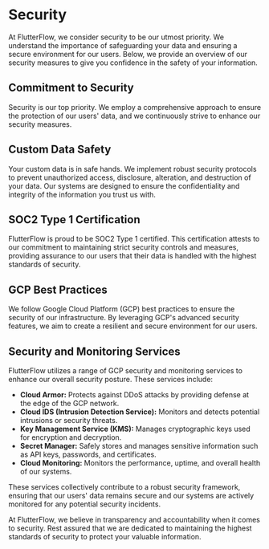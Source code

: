 # Security

At FlutterFlow, we consider security to be our utmost priority. We understand the importance of safeguarding your data and ensuring a secure environment for our users. Below, we provide an overview of our security measures to give you confidence in the safety of your information.

## Commitment to Security

Security is our top priority. We employ a comprehensive approach to ensure the protection of our users' data, and we continuously strive to enhance our security measures.

## Custom Data Safety

Your custom data is in safe hands. We implement robust security protocols to prevent unauthorized access, disclosure, alteration, and destruction of your data. Our systems are designed to ensure the confidentiality and integrity of the information you trust us with.

## SOC2 Type 1 Certification

FlutterFlow is proud to be SOC2 Type 1 certified. This certification attests to our commitment to maintaining strict security controls and measures, providing assurance to our users that their data is handled with the highest standards of security.

## GCP Best Practices

We follow Google Cloud Platform (GCP) best practices to ensure the security of our infrastructure. By leveraging GCP's advanced security features, we aim to create a resilient and secure environment for our users.

## Security and Monitoring Services

FlutterFlow utilizes a range of GCP security and monitoring services to enhance our overall security posture. These services include:

* **Cloud Armor:** Protects against DDoS attacks by providing defense at the edge of the GCP network.
* **Cloud IDS (Intrusion Detection Service):** Monitors and detects potential intrusions or security threats.
* **Key Management Service (KMS):** Manages cryptographic keys used for encryption and decryption.
* **Secret Manager:** Safely stores and manages sensitive information such as API keys, passwords, and certificates.
* **Cloud Monitoring:** Monitors the performance, uptime, and overall health of our systems.

These services collectively contribute to a robust security framework, ensuring that our users' data remains secure and our systems are actively monitored for any potential security incidents.

At FlutterFlow, we believe in transparency and accountability when it comes to security. Rest assured that we are dedicated to maintaining the highest standards of security to protect your valuable information.